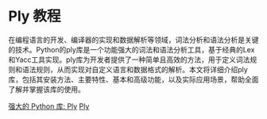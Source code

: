 # Ply 教程

<show-structure depth="3"/>

在编程语言的开发、编译器的实现和数据解析等领域，词法分析和语法分析是关键的技术。Python的ply库是一个功能强大的词法和语法分析工具，基于经典的Lex和Yacc工具实现。ply库为开发者提供了一种简单且高效的方法，用于定义词法规则和语法规则，从而实现对自定义语言和数据格式的解析。本文将详细介绍ply库，包括其安装方法、主要特性、基本和高级功能，以及实际应用场景，帮助全面了解并掌握该库的使用。

<seealso>
<category ref="ref_docs">
    <a href="https://mp.weixin.qq.com/s/iOPKx5Q_dMROXjSD1JRzeA">强大的 Python 库: Ply</a>
</category>
<category ref="ref_github">
    <a href="https://github.com/dabeaz/ply">Ply</a>
</category>
<category ref="ref_issues">
</category>
<category ref="ref_hf">
</category>
<category ref="ref_ms">
</category>
</seealso>
